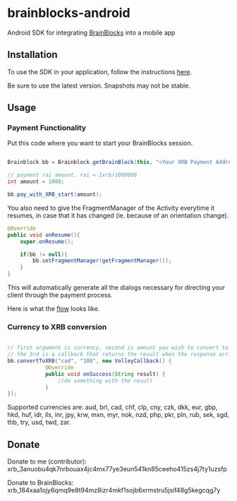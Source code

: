 # brainblocks-android

Android SDK for integrating [BrainBlocks](http://BrainBlocks.io) into a mobile app

## Installation

To use the SDK in your application, follow the instructions [here](https://jitpack.io/#brainblocks/brainblocks-android/).

Be sure to use the latest version. Snapshots may not be stable.

## Usage

### Payment Functionality
Put this code where you want to start your BrainBlocks session.

```Java

Brainblock bb = Brainblock.getBrainBlock(this, "<Your XRB Payment Address Here>");

// payment rai amount. rai = 1xrb/1000000
int amount = 1000;

bb.pay_with_XRB_start(amount);
```

You also need to give the FragmentManager of the Activity everytime it resumes, in case that it has changed (ie. because of an orientation change).

```Java
@Override
public void onResume(){
    super.onResume();

    if(bb != null){
        bb.setFragmentManager(getFragmentManager());
    }
}
```

This will automatically generate all the dialogs necessary for directing your client through the payment process. 

Here is what the [flow](https://imgur.com/a/720nb) looks like. 

### Currency to XRB conversion

```Java

// first argument is currency, second is amount you wish to convert to XRB, 
// the 3rd is a callback that returns the result when the response arrives
bb.convertToXRB("cad", "100", new VolleyCallback() {
            @Override
            public void onSuccess(String result) {
                //do something with the result
            }
});
```

Supported currencies are: aud, brl, cad, chf, clp, cny, czk, dkk, eur, gbp, hkd, huf, idr, ils, inr, jpy, krw, mxn, myr, nok, nzd, php, pkr, pln, rub, sek, sgd, thb, try, usd, twd, zar.

## Donate

Donate to me (contributor): xrb_3anuobu4qk7nrbouax4jc4mx77ye3eun541kn85ceeho415zs4j7ty1uzsfp

Donate to BrainBlocks: xrb_164xaa1ojy6qmq9e8t94mz8izr4mkf1sojb6xrmstru5jsif48g5kegcqg7y




